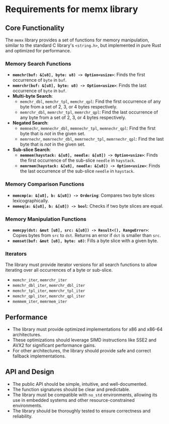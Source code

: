 # Requirements for memx library

## Core Functionality

The `memx` library provides a set of functions for memory manipulation, similar to the standard C library's `<string.h>`, but implemented in pure Rust and optimized for performance.

### Memory Search Functions

- **`memchr(buf: &[u8], byte: u8) -> Option<usize>`**: Finds the first occurrence of `byte` in `buf`.
- **`memrchr(buf: &[u8], byte: u8) -> Option<usize>`**: Finds the last occurrence of `byte` in `buf`.
- **Multi-byte Search**:
    - `memchr_dbl`, `memchr_tpl`, `memchr_qpl`: Find the first occurrence of any byte from a set of 2, 3, or 4 bytes respectively.
    - `memrchr_dbl`, `memrchr_tpl`, `memrchr_qpl`: Find the last occurrence of any byte from a set of 2, 3, or 4 bytes respectively.
- **Negated Search**:
    - `memnechr`, `memnechr_dbl`, `memnechr_tpl`, `memnechr_qpl`: Find the first byte that is *not* in the given set.
    - `memrnechr`, `memrnechr_dbl`, `memrnechr_tpl`, `memrnechr_qpl`: Find the last byte that is *not* in the given set.
- **Sub-slice Search**:
    - **`memmem(haystack: &[u8], needle: &[u8]) -> Option<usize>`**: Finds the first occurrence of the sub-slice `needle` in `haystack`.
    - **`memrmem(haystack: &[u8], needle: &[u8]) -> Option<usize>`**: Finds the last occurrence of the sub-slice `needle` in `haystack`.

### Memory Comparison Functions

- **`memcmp(a: &[u8], b: &[u8]) -> Ordering`**: Compares two byte slices lexicographically.
- **`memeq(a: &[u8], b: &[u8]) -> bool`**: Checks if two byte slices are equal.

### Memory Manipulation Functions

- **`memcpy(dst: &mut [u8], src: &[u8]) -> Result<(), RangeError>`**: Copies bytes from `src` to `dst`. Returns an error if `dst` is smaller than `src`.
- **`memset(buf: &mut [u8], byte: u8)`**: Fills a byte slice with a given byte.

### Iterators

The library must provide iterator versions for all search functions to allow iterating over all occurrences of a byte or sub-slice.

- `memchr_iter`, `memrchr_iter`
- `memchr_dbl_iter`, `memrchr_dbl_iter`
- `memchr_tpl_iter`, `memrchr_tpl_iter`
- `memchr_qpl_iter`, `memrchr_qpl_iter`
- `memmem_iter`, `memrmem_iter`

## Performance

- The library must provide optimized implementations for x86 and x86-64 architectures.
- These optimizations should leverage SIMD instructions like SSE2 and AVX2 for significant performance gains.
- For other architectures, the library should provide safe and correct fallback implementations.

## API and Design

- The public API should be simple, intuitive, and well-documented.
- The function signatures should be clear and predictable.
- The library must be compatible with `no_std` environments, allowing its use in embedded systems and other resource-constrained environments.
- The library should be thoroughly tested to ensure correctness and reliability.

